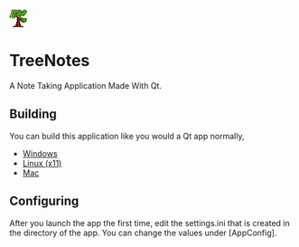 ![logo](/Resources/Icon.png)
# TreeNotes
A Note Taking Application Made With Qt.

## Building
You can build this application like you would a Qt app normally, 
* [Windows](https://doc.qt.io/qt-5/windows-deployment.html)
* [Linux (x11)](https://doc.qt.io/qt-5/linux-deployment.html)
* [Mac](https://doc.qt.io/qt-5/macos.html#deploying-applications-on-macos)

## Configuring
After you launch the app the first time, edit the settings.ini that is created in the directory of the app. 
You can change the values under [AppConfig].

